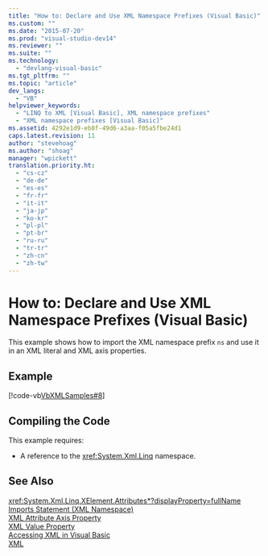 ```yaml
---
title: "How to: Declare and Use XML Namespace Prefixes (Visual Basic)"
ms.custom: ""
ms.date: "2015-07-20"
ms.prod: "visual-studio-dev14"
ms.reviewer: ""
ms.suite: ""
ms.technology: 
  - "devlang-visual-basic"
ms.tgt_pltfrm: ""
ms.topic: "article"
dev_langs: 
  - "VB"
helpviewer_keywords: 
  - "LINQ to XML [Visual Basic], XML namespace prefixes"
  - "XML namespace prefixes [Visual Basic]"
ms.assetid: 4292e1d9-eb8f-49d6-a3aa-f05a5fbe24d1
caps.latest.revision: 11
author: "stevehoag"
ms.author: "shoag"
manager: "wpickett"
translation.priority.ht: 
  - "cs-cz"
  - "de-de"
  - "es-es"
  - "fr-fr"
  - "it-it"
  - "ja-jp"
  - "ko-kr"
  - "pl-pl"
  - "pt-br"
  - "ru-ru"
  - "tr-tr"
  - "zh-cn"
  - "zh-tw"
---
```

# How to: Declare and Use XML Namespace Prefixes (Visual Basic)
This example shows how to import the XML namespace prefix `ns` and use it in an XML literal and XML axis properties.  
  
## Example  
 [!code-vb[VbXMLSamples#8](../../../../visual-basic/language-reference/operators/codesnippet/VisualBasic/how-to-declare-and-use-xml-namespace-prefixes_1.vb)]  
  
## Compiling the Code  
 This example requires:  
  
-   A reference to the <xref:System.Xml.Linq> namespace.  
  
## See Also  
 <xref:System.Xml.Linq.XElement.Attributes*?displayProperty=fullName>   
 [Imports Statement (XML Namespace)](../../../../visual-basic/language-reference/statements/imports-statement-xml-namespace.md)   
 [XML Attribute Axis Property](../../../../visual-basic/language-reference/xml-axis/xml-attribute-axis-property.md)   
 [XML Value Property](../../../../visual-basic/language-reference/xml-axis/xml-value-property.md)   
 [Accessing XML in Visual Basic](../../../../visual-basic/programming-guide/language-features/xml/accessing-xml.md)   
 [XML](../../../../visual-basic/programming-guide/language-features/xml/index.md)
